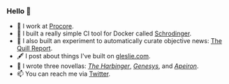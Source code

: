 ### Hello 👋

- 🔭 I work at [Procore](https://github.com/procore).
- 🏓 I built a really simple CI tool for Docker called [Schrodinger](https://github.com/grahamleslie/schrodinger).
- 📰 I also built an experiment to automatically curate objective news: [The Quill Report](https://quill.news).
- 🖋️ I post about things I've built on [gleslie.com](https://gleslie.com).
- 📖 I wrote three novellas: *[The Harbinger](https://www.amazon.com/Harbinger-Graham-Leslie-ebook/dp/B07MJJVQY1/ref=sr_1_7?ie=UTF8&qid=1547266859&sr=8-7&keywords=graham+leslie)*, *[Genesys](https://gleslie.com/genesys)*, and *[Apeiron](https://www.amazon.com/Apeiron-thrilling-novella-quantum-espionage-ebook/dp/B09L7JYLKS)*.
- 📫 You can reach me via [Twitter](https://twitter.com/grahamleslie).
